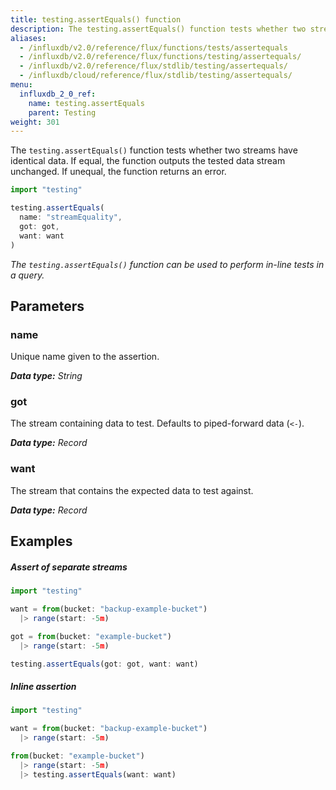 ```yaml
---
title: testing.assertEquals() function
description: The testing.assertEquals() function tests whether two streams have identical data.
aliases:
  - /influxdb/v2.0/reference/flux/functions/tests/assertequals
  - /influxdb/v2.0/reference/flux/functions/testing/assertequals/
  - /influxdb/v2.0/reference/flux/stdlib/testing/assertequals/
  - /influxdb/cloud/reference/flux/stdlib/testing/assertequals/
menu:
  influxdb_2_0_ref:
    name: testing.assertEquals
    parent: Testing
weight: 301
---
```


The `testing.assertEquals()` function tests whether two streams have identical data.
If equal, the function outputs the tested data stream unchanged.
If unequal, the function returns an error.

```js
import "testing"

testing.assertEquals(
  name: "streamEquality",
  got: got,
  want: want
)
```

_The `testing.assertEquals()` function can be used to perform in-line tests in a query._

## Parameters

### name
Unique name given to the assertion.

_**Data type:** String_

### got
The stream containing data to test.
Defaults to piped-forward data (`<-`).

_**Data type:** Record_

### want
The stream that contains the expected data to test against.

_**Data type:** Record_


## Examples

##### Assert of separate streams
```js
import "testing"

want = from(bucket: "backup-example-bucket")
  |> range(start: -5m)

got = from(bucket: "example-bucket")
  |> range(start: -5m)

testing.assertEquals(got: got, want: want)
```

##### Inline assertion
```js
import "testing"

want = from(bucket: "backup-example-bucket")
  |> range(start: -5m)

from(bucket: "example-bucket")
  |> range(start: -5m)
  |> testing.assertEquals(want: want)
```

